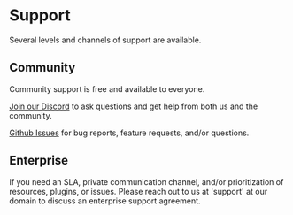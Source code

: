 # Support

Several levels and channels of support are available.

## Community

Community support is free and available to everyone.

[Join our Discord](https://discord.gg/8qZ7Y4Z) to ask questions and get help from both us and the community.

[Github Issues](https://github.com/cloudquery/cloudquery/issues) for bug reports, feature requests, and/or questions.

## Enterprise

If you need an SLA, private communication channel, and/or prioritization of resources, plugins, or issues. Please reach out to us at 'support' at our domain to discuss an enterprise support agreement.

